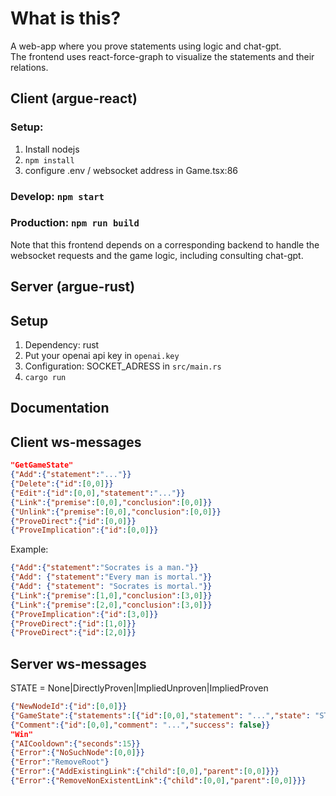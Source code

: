 # What is this?
A web-app where you prove statements using logic and chat-gpt.\
The frontend uses react-force-graph to visualize the statements and their relations.

## Client (argue-react)
### Setup:
1. Install nodejs
2. `npm install`
3. configure .env / websocket address in Game.tsx:86

### Develop: `npm start`

### Production: `npm run build`
Note that this frontend depends on a corresponding backend to handle the websocket requests and the game logic, including consulting chat-gpt.

## Server (argue-rust)
## Setup
1. Dependency: rust
2. Put your openai api key in `openai.key`
3. Configuration: SOCKET_ADRESS in `src/main.rs`
4. `cargo run`

## Documentation

## Client ws-messages
```json
"GetGameState"
{"Add":{"statement":"..."}}
{"Delete":{"id":[0,0]}}
{"Edit":{"id":[0,0],"statement":"..."}}
{"Link":{"premise":[0,0],"conclusion":[0,0]}}
{"Unlink":{"premise":[0,0],"conclusion":[0,0]}}
{"ProveDirect":{"id":[0,0]}}
{"ProveImplication":{"id":[0,0]}}
```

Example:
```json
{"Add":{"statement":"Socrates is a man."}}
{"Add": {"statement":"Every man is mortal."}}
{"Add": {"statement": "Socrates is mortal."}}
{"Link":{"premise":[1,0],"conclusion":[3,0]}}
{"Link":{"premise":[2,0],"conclusion":[3,0]}}
{"ProveImplication":{"id":[3,0]}}
{"ProveDirect":{"id":[1,0]}}
{"ProveDirect":{"id":[2,0]}}
```

## Server ws-messages
STATE = None|DirectlyProven|ImpliedUnproven|ImpliedProven

```json
{"NewNodeId":{"id":[0,0]}}
{"GameState":{"statements":[{"id":[0,0],"statement": "...","state": "STATE","parents":[[0,0]],"children": [[0,0]],},]}, "root": [0,0]}
{"Comment":{"id":[0,0],"comment": "...","success": false}}
"Win"
{"AICooldown":{"seconds":15}}
{"Error":{"NoSuchNode":[0,0]}}
{"Error":"RemoveRoot"}
{"Error":{"AddExistingLink":{"child":[0,0],"parent":[0,0]}}}
{"Error":{"RemoveNonExistentLink":{"child":[0,0],"parent":[0,0]}}}
```
